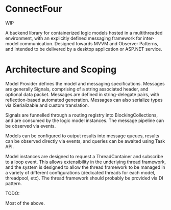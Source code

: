 # ConnectFour

WIP

A backend library for containerized logic models hosted in a multithreaded environment, with an explicitly defined messaging framework for inter-model communication. Designed towards MVVM and Observer Patterns, and intended to be delivered by a desktop application or ASP.NET service.

# Architecture and Scoping

Model Provider defines the model and messaging specifications. Messages are generally Signals, comprising of a string associated header, and optional data packet. Messages are defined in string-delegate pairs, with reflection-based automated generation. Messages can also serialize types via ISerializable and custom translation.

Signals are funnelled through a routing registry into BlockingCollections, and are consumed by the logic model instances. The message pipeline can be observed via events. 

Models can be configured to output results into message queues, results can be observed directly via events, and queries can be awaited using Task API.

Model instances are designed to request a ThreadContainer and subscribe to a loop event. This allows extensibility in the underlying thread framework, and the system is designed to allow the thread framework to be managed in a variety of different configurations (dedicated threads for each model, threadpool, etc). The thread framework should probably be provided via DI pattern.

TODO:

Most of the above.

